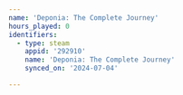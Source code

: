 ```yaml
---
name: 'Deponia: The Complete Journey'
hours_played: 0
identifiers:
  - type: steam
    appid: '292910'
    name: 'Deponia: The Complete Journey'
    synced_on: '2024-07-04'

---
```

